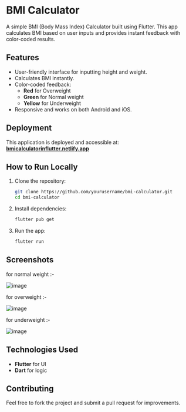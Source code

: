# BMI Calculator

A simple BMI (Body Mass Index) Calculator built using Flutter. This app calculates BMI based on user inputs and provides instant feedback with color-coded results.

## Features
- User-friendly interface for inputting height and weight.
- Calculates BMI instantly.
- Color-coded feedback:
  - **Red** for Overweight
  - **Green** for Normal weight
  - **Yellow** for Underweight
- Responsive and works on both Android and iOS.

## Deployment
This application is deployed and accessible at:  
[**bmicalculatorinflutter.netlify.app**](https://bmicalculatorinflutter.netlify.app)

## How to Run Locally
1. Clone the repository:
   ```sh
   git clone https://github.com/yourusername/bmi-calculator.git
   cd bmi-calculator
   ```
2. Install dependencies:
   ```sh
   flutter pub get
   ```
3. Run the app:
   ```sh
   flutter run
   ```

## Screenshots
for normal weight :- 

![image](https://github.com/user-attachments/assets/9f25f8eb-00df-4bec-892f-d0d9f062b2e8)

for overweight :-

![image](https://github.com/user-attachments/assets/6de60751-40a5-4f23-8591-9bc83dace92f)

for underweight :-

![image](https://github.com/user-attachments/assets/05520a00-40ad-44b9-9497-d39adf8401fb)




## Technologies Used
- **Flutter** for UI
- **Dart** for logic

## Contributing
Feel free to fork the project and submit a pull request for improvements.
